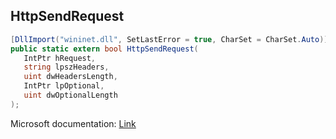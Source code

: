 ## HttpSendRequest

```csharp
[DllImport("wininet.dll", SetLastError = true, CharSet = CharSet.Auto)]
public static extern bool HttpSendRequest(
   IntPtr hRequest,
   string lpszHeaders,
   uint dwHeadersLength,
   IntPtr lpOptional,
   uint dwOptionalLength
);
```

Microsoft documentation: [Link](https://docs.microsoft.com/en-us/windows/win32/api/wininet/nf-wininet-httpsendrequesta)
